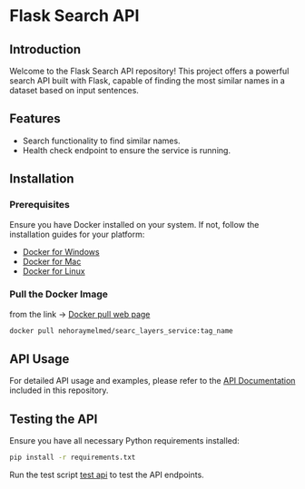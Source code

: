 # Flask Search API

## Introduction
Welcome to the Flask Search API repository! This project offers a powerful search API built with Flask, capable of finding the most similar names in a dataset based on input sentences.

## Features
- Search functionality to find similar names.
- Health check endpoint to ensure the service is running.

## Installation

### Prerequisites
Ensure you have Docker installed on your system. If not, follow the installation guides for your platform:
- [Docker for Windows](https://docs.docker.com/desktop/install/windows-install/)
- [Docker for Mac](https://docs.docker.com/desktop/install/mac-install/)
- [Docker for Linux](https://docs.docker.com/engine/install/)

### Pull the Docker Image
from the link -> [Docker pull web page](https://hub.docker.com/r/nehoraymelamed/searc_layers_service)
```bash
docker pull nehoraymelmed/searc_layers_service:tag_name
```


## API Usage
For detailed API usage and examples, please refer to the [API Documentation](./api_documentation.html) included in this repository.

## Testing the API
Ensure you have all necessary Python requirements installed:

```bash
pip install -r requirements.txt
```

Run the test script [test api](./FlaskSearch/test_api.py)  to test the API endpoints.


